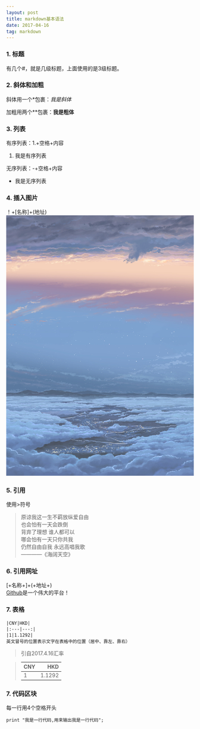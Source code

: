 ```yaml
---
layout: post
title: markdown基本语法
date: 2017-04-16
tag: markdown
---
```


### 1. 标题
  有几个#，就是几级标题，上面使用的是3级标题。
  
### 2. 斜体和加粗
  斜体用一个\*包裹：*我是斜体*
  
  加粗用两个\*\*包裹：**我是粗体**
  
### 3. 列表
  有序列表：1.+空格+内容
  
  1. 我是有序列表
  
  无序列表：-+空格+内容
  
  - 我是无序列表
  
### 4. 插入图片
  ！+[名称]+(地址)
  ![你的名字风景](/images/background-cover.jpg)
  
### 5. 引用
使用>符号  
>原谅我这一生不羁放纵爱自由  
    也会怕有一天会跌倒  
    背弃了理想 谁人都可以  
    哪会怕有一天只你共我  
    仍然自由自我 永远高唱我歌  
    ————《海阔天空》

### 6. 引用网址
[+名称+]+(+地址+)  
[Github](https://github.com/)是一个伟大的平台！

### 7. 表格
    |CNY|HKD|
    |:---|---:|
    |1|1.1292|  
    英文冒号的位置表示文字在表格中的位置（居中、靠左、靠右）

>引自2017.4.16汇率  

>|CNY|HKD|  
>|:---|---:|  
>|1|1.1292|  


### 7. 代码区块
每一行用4个空格开头

    print "我是一行代码,用来输出我是一行代码";
  